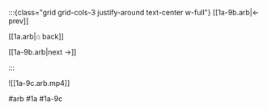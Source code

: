 :::{class="grid grid-cols-3 justify-around text-center w-full"}
[[1a-9b.arb|← prev]]

[[1a.arb|⌂ back]]

[[1a-9b.arb|next →]]

:::

![[1a-9c.arb.mp4]]

#arb #1a #1a-9c

